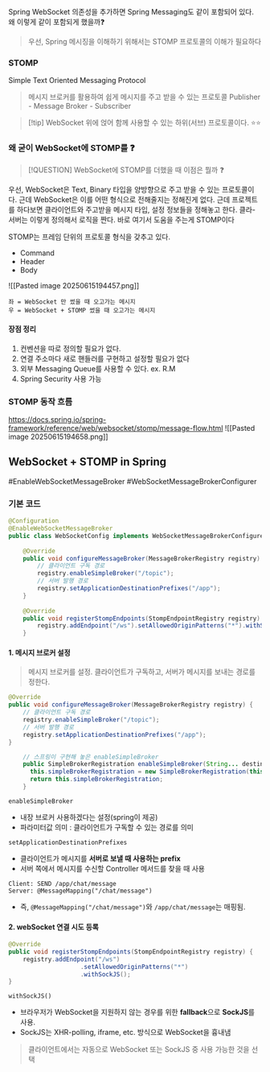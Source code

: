 
Spring WebSocket 의존성을 추가하면 Spring Messaging도 같이 포함되어 있다.
왜 이렇게 같이 포함되게 했을까❓


> 우선, Spring 메시징을 이해하기 위해서는 STOMP 프로토콜의 이해가 필요하다 

### STOMP 
Simple Text Oriented Messaging Protocol

> 메시지 브로커를 활용하여 쉽게 메시지를 주고 받을 수 있는 프로토콜
> Publisher - Message Broker - Subscriber

>[!tip] WebSocket 위에 얹어 함께 사용할 수 있는 하위(서브) 프로토콜이다. ⭐⭐



### 왜 굳이 WebSocket에 STOMP를 ❓
>[!QUESTION] WebSocket에 STOMP를 더했을 때 이점은 뭘까 ❓


우선, WebSocket은 Text, Binary 타입을 양방향으로 주고 받을 수 있는 프로토콜이다.
근데 WebSocket은 이를 어떤 형식으로 전해줄지는 정해진게 없다.
근데 프로젝트를 하다보면 클라이언트와 주고받을 메시지 타입, 설정 정보들을 정해놓고 한다.
클라-서버는 이렇게 정의해서 로직을 짠다.
바로 여기서 도움을 주는게 STOMP이다

STOMP는 프레임 단위의 프로토콜 형식을 갖추고 있다.
- Command
- Header
- Body

![[Pasted image 20250615194457.png]]
```TEXT 
좌 = WebSocket 만 썼을 때 오고가는 메시지 
우 = WebSocket + STOMP 썼을 때 오고가는 메시지 
```

#### 장점 정리
1. 컨벤션을 따로 정의할 필요가 없다.
2. 연결 주소마다 새로 핸들러를 구현하고 설정할 필요가 없다
3. 외부 Messaging Queue를 사용할 수 있다. ex. R.M
4. Spring Security 사용 가능 



### STOMP 동작 흐름 
https://docs.spring.io/spring-framework/reference/web/websocket/stomp/message-flow.html
![[Pasted image 20250615194658.png]]





## WebSocket + STOMP in Spring 

#EnableWebSocketMessageBroker 
#WebSocketMessageBrokerConfigurer

### 기본 코드 
```JAVA 
@Configuration  
@EnableWebSocketMessageBroker  
public class WebSocketConfig implements WebSocketMessageBrokerConfigurer {  
  
    @Override  
    public void configureMessageBroker(MessageBrokerRegistry registry) {  
        // 클라이언트 구독 경로  
        registry.enableSimpleBroker("/topic");  
        // 서버 발행 경로  
        registry.setApplicationDestinationPrefixes("/app");  
    }  
  
    @Override  
    public void registerStompEndpoints(StompEndpointRegistry registry) {  
        registry.addEndpoint("/ws").setAllowedOriginPatterns("*").withSockJS();  
    }
```


#### 1. 메시지 브로커 설정 
> 메시지 브로커를 설정. 클라이언트가 구독하고, 서버가 메시지를 보내는 경로를 정한다.
```java
@Override  
public void configureMessageBroker(MessageBrokerRegistry registry) {  
    // 클라이언트 구독 경로  
    registry.enableSimpleBroker("/topic");  
    // 서버 발행 경로  
    registry.setApplicationDestinationPrefixes("/app");  
}

	// 스프링이 구현해 놓은 enableSimpleBroker
	public SimpleBrokerRegistration enableSimpleBroker(String... destinationPrefixes) {  
	  this.simpleBrokerRegistration = new SimpleBrokerRegistration(this.clientInboundChannel, this.clientOutboundChannel, destinationPrefixes);  
	  return this.simpleBrokerRegistration;  
	}
```
`enableSimpleBroker`
- 내장 브로커 사용하겠다는 설정(spring이 제공)
- 파라미터값 의미 : 클라이언트가 구독할 수 있는 경로를 의미 

`setApplicationDestinationPrefixes`
- 클라이언트가 메시지를 **서버로 보낼 때 사용하는 prefix**
- 서버 쪽에서 메시지를 수신할 Controller 메서드를 찾을 때 사용
```text
Client: SEND /app/chat/message
Server: @MessageMapping("/chat/message")
```
- 즉, `@MessageMapping("/chat/message")`와 `/app/chat/message`는 매핑됨.


#### 2. webSocket 연결 시도 등록 

```java 
@Override  
public void registerStompEndpoints(StompEndpointRegistry registry) {  
    registry.addEndpoint("/ws")
				    .setAllowedOriginPatterns("*")
				    .withSockJS();  
}
```
 `withSockJS()`
- 브라우저가 WebSocket을 지원하지 않는 경우를 위한 **fallback**으로 **SockJS**를 사용.
- SockJS는 XHR-polling, iframe, etc. 방식으로 WebSocket을 흉내냄 
> 클라이언트에서는 자동으로 WebSocket 또는 SockJS 중 사용 가능한 것을 선택